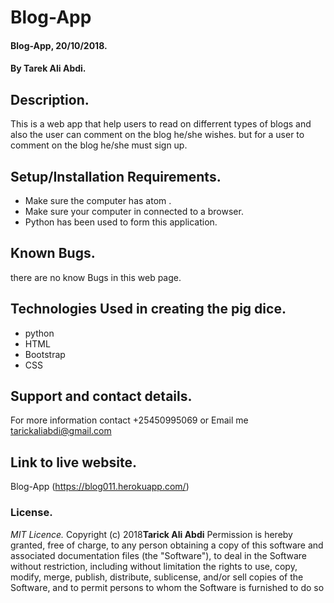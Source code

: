 # Blog-App

#### Blog-App, 20/10/2018.

#### By **Tarek Ali Abdi.**

## Description.
This is a web app that help users to read on differrent types of blogs and also the user can comment on the blog he/she wishes. but for a user to comment on the blog he/she must sign up.

## Setup/Installation Requirements.
* Make sure the computer has atom .
* Make sure your computer in connected to a browser.
* Python has been used to form this application.

## Known Bugs.
there are no know Bugs in this web page.

## Technologies Used in creating the pig dice.
* python
* HTML
* Bootstrap
* CSS

## Support and contact details.
For more information contact +25450995069 or Email me tarickaliabdi@gmail.com


## Link to live website.
Blog-App (https://blog011.herokuapp.com/)


### License.
*MIT Licence.*
Copyright (c) 2018**Tarick Ali Abdi**
Permission is hereby granted, free of charge, to any person obtaining a copy of this software and
associated documentation files (the "Software"), to deal in the Software without restriction, including
without limitation the rights to use, copy, modify, merge, publish, distribute, sublicense, and/or sell
copies of the Software, and to permit persons to whom the Software is furnished to do so

